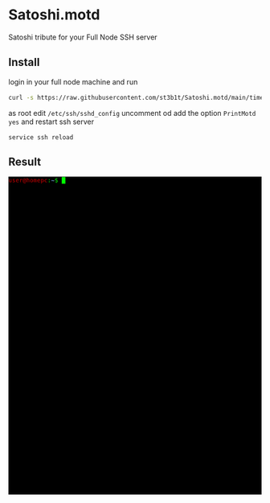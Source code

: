# Satoshi.motd

Satoshi tribute for your Full Node SSH server

## Install

login in your full node machine and run

```bash
curl -s https://raw.githubusercontent.com/st3b1t/Satoshi.motd/main/times.txt | sudo tee /etc/motd.txt > /dev/null
```

as root edit `/etc/ssh/sshd_config` uncomment od add the option `PrintMotd yes` and restart ssh server

```
service ssh reload
```

## Result

![the times](times.gif)
